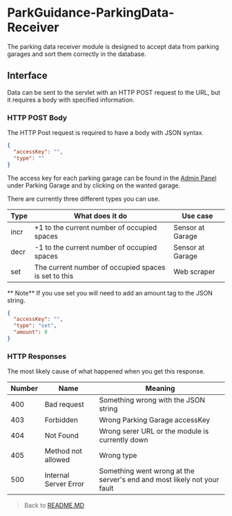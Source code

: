 # ParkGuidance-ParkingData-Receiver

The parking data receiver module is designed to accept data from parking garages and sort them correctly in the database.
## Interface

Data can be sent to the servlet with an HTTP POST request to the URL, but it requires a body with specified information.

### HTTP POST Body

The HTTP Post request is required to have a body with JSON syntax.

```json
{
  "accessKey": "",
  "type": ""
}
```

The access key for each parking garage can be found in the [Admin Panel](admin.md) under Parking Garage and by clicking on the wanted garage.

There are currently three different types you can use.

Type | What does it do | Use case
---- | ----------------|---------
incr    | +1 to the current number of occupied spaces           | Sensor at Garage
decr    | -1 to the current number of occupied spaces           | Sensor at Garage
set     | The current number of occupied spaces is set to this | Web scraper 
    
** Note**
If you use set you will need to add an amount tag to the JSON string.
```json
{
  "accessKey": "",
  "type": "set",
  "amount": 0
}
```

### HTTP Responses

The most likely cause of what happened when you get this response.

Number |  Name | Meaning
------ | ------| -------
400 | Bad request           | Something wrong with the JSON string
403 | Forbidden             | Wrong Parking Garage accessKey
404 | Not Found             | Wrong serer URL or the module is currently down
405 | Method not allowed    | Wrong type
500 | Internal Server Error | Something went wrong at the server's end and most likely not your fault

>Back to  [README.MD](../README.md)
